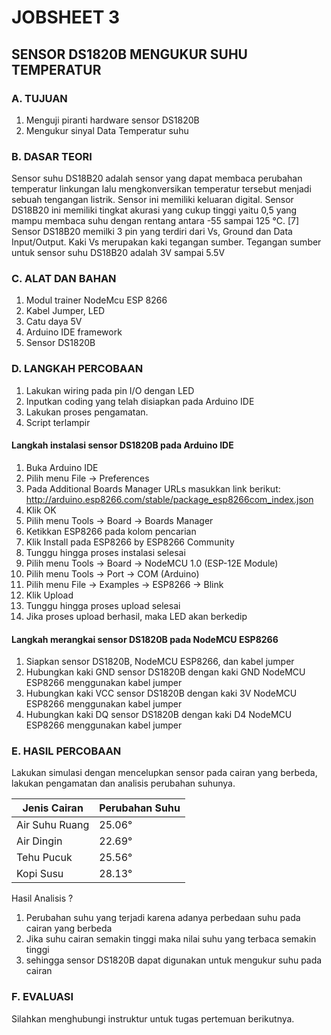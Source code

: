 # JOBSHEET 3
## SENSOR DS1820B MENGUKUR SUHU TEMPERATUR

### A. TUJUAN
1. Menguji piranti hardware sensor DS1820B
2. Mengukur sinyal Data Temperatur suhu

### B. DASAR TEORI

Sensor suhu DS18B20 adalah sensor yang dapat membaca perubahan temperatur linkungan lalu
mengkonversikan temperatur tersebut menjadi sebuah tengangan listrik. Sensor ini memiliki
keluaran digital. Sensor DS18B20 ini memiliki tingkat akurasi yang cukup tinggi yaitu 0,5 yang
mampu membaca suhu dengan rentang antara -55 sampai 125 ℃. [7] Sensor DS18B20 memilki 3
pin yang terdiri dari Vs, Ground dan Data Input/Output. Kaki Vs merupakan kaki tegangan
sumber. Tegangan sumber untuk sensor suhu DS18B20 adalah 3V sampai 5.5V

### C. ALAT DAN BAHAN

1. Modul trainer NodeMcu ESP 8266
2. Kabel Jumper, LED
3. Catu daya 5V
4. Arduino IDE framework
5. Sensor DS1820B

### D. LANGKAH PERCOBAAN

1. Lakukan wiring pada pin I/O dengan LED
2. Inputkan coding yang telah disiapkan pada Arduino IDE
3. Lakukan proses pengamatan.
4. Script terlampir

#### Langkah instalasi sensor DS1820B pada Arduino IDE
1. Buka Arduino IDE
2. Pilih menu File -> Preferences
3. Pada Additional Boards Manager URLs masukkan link berikut: http://arduino.esp8266.com/stable/package_esp8266com_index.json
4. Klik OK
5. Pilih menu Tools -> Board -> Boards Manager
6. Ketikkan ESP8266 pada kolom pencarian
7. Klik Install pada ESP8266 by ESP8266 Community
8. Tunggu hingga proses instalasi selesai
9. Pilih menu Tools -> Board -> NodeMCU 1.0 (ESP-12E Module)
10. Pilih menu Tools -> Port -> COM (Arduino)
11. Pilih menu File -> Examples -> ESP8266 -> Blink
12. Klik Upload
13. Tunggu hingga proses upload selesai
14. Jika proses upload berhasil, maka LED akan berkedip

#### Langkah merangkai sensor DS1820B pada NodeMCU ESP8266
1. Siapkan sensor DS1820B, NodeMCU ESP8266, dan kabel jumper
2. Hubungkan kaki GND sensor DS1820B dengan kaki GND NodeMCU ESP8266 menggunakan kabel jumper
3. Hubungkan kaki VCC sensor DS1820B dengan kaki 3V NodeMCU ESP8266 menggunakan kabel jumper
4. Hubungkan kaki DQ sensor DS1820B dengan kaki D4 NodeMCU ESP8266 menggunakan kabel jumper

### E. HASIL PERCOBAAN

Lakukan simulasi dengan mencelupkan sensor pada cairan yang berbeda, lakukan pengamatan dan analisis perubahan suhunya.

| Jenis Cairan          | Perubahan Suhu        |
|-----------------------|-----------------------|
| Air Suhu Ruang        | 25.06°                |
| Air Dingin            | 22.69°                |
| Tehu Pucuk            | 25.56°                |
| Kopi Susu             | 28.13°                |

Hasil Analisis ?
1. Perubahan suhu yang terjadi karena adanya perbedaan suhu pada cairan yang berbeda
2. Jika suhu cairan semakin tinggi maka nilai suhu yang terbaca semakin tinggi
3. sehingga sensor DS1820B dapat digunakan untuk mengukur suhu pada cairan

### F. EVALUASI

Silahkan menghubungi instruktur untuk tugas pertemuan berikutnya.
